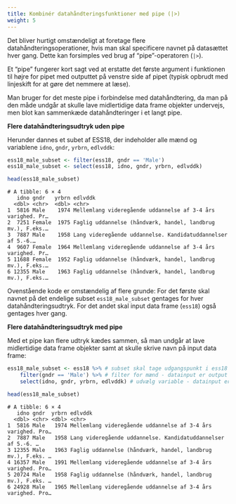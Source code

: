 ```yaml
---
title: Kombinér datahåndteringsfunktioner med pipe (|>)
weight: 5
---
```

Det bliver hurtigt omstændeligt at foretage flere
datahåndteringsoperationer, hvis man skal specificere navnet på
datasættet hver gang. Dette kan forsimples ved brug af “pipe”-operatoren
(`|>`).

Et “pipe” fungerer kort sagt ved at erstatte det første argument i
funktionen til højre for pipet med outputtet på venstre side af pipet
(typisk opbrudt med linjeskift for at gøre det nemmere at læse).

Man bruger for det meste pipe i forbindelse med datahåndtering, da man
på den måde undgår at skulle lave midlertidige data frame objekter
undervejs, men blot kan sammenkæde datahåndteringer i et langt pipe.

**Flere datahåndteringsudtryk uden pipe**

Herunder dannes et subet af ESS18, der indeholder alle mænd og
variablene `idno`, `gndr`, `yrbrn`, `edlvddk`:

``` r
ess18_male_subset <- filter(ess18, gndr == 'Male')
ess18_male_subset <- select(ess18, idno, gndr, yrbrn, edlvddk)

head(ess18_male_subset)
```

    # A tibble: 6 × 4
       idno gndr   yrbrn edlvddk                                                    
      <dbl> <chr>  <dbl> <chr>                                                      
    1  5816 Male    1974 Mellemlang videregående uddannelse af 3-4 års varighed. Pr…
    2  7251 Female  1975 Faglig uddannelse (håndværk, handel, landbrug mv.), F.eks.…
    3  7887 Male    1958 Lang videregående uddannelse. Kandidatuddannelser af 5.-6.…
    4  9607 Female  1964 Mellemlang videregående uddannelse af 3-4 års varighed. Pr…
    5 11688 Female  1952 Faglig uddannelse (håndværk, handel, landbrug mv.), F.eks.…
    6 12355 Male    1963 Faglig uddannelse (håndværk, handel, landbrug mv.), F.eks.…

Ovenstående kode er omstændelig af flere grunde: For det første skal
navnet på det endelige subset `ess18_male_subset` gentages for hver
datahåndteringsudtryk. For det andet skal input data frame (`ess18`)
også gentages hver gang.

**Flere datahåndteringsudtryk med pipe**

Med et pipe kan flere udtryk kædes sammen, så man undgår at lave
midlertidige data frame objekter samt at skulle skrive navn på input
data frame:

``` r
ess18_male_subset <- ess18 %>% # subset skal tage udgangspunkt i ess18
    filter(gndr == 'Male') %>% # filter for mænd - datainput er output af ovenstående (en kopi af ess18)
    select(idno, gndr, yrbrn, edlvddk) # udvælg variable - datainput er output af ovenstående (ess18 filtreret for mænd)

head(ess18_male_subset)
```

    # A tibble: 6 × 4
       idno gndr  yrbrn edlvddk                                                     
      <dbl> <chr> <dbl> <chr>                                                       
    1  5816 Male   1974 Mellemlang videregående uddannelse af 3-4 års varighed. Pro…
    2  7887 Male   1958 Lang videregående uddannelse. Kandidatuddannelser af 5.-6. …
    3 12355 Male   1963 Faglig uddannelse (håndværk, handel, landbrug mv.), F.eks. …
    4 16357 Male   1991 Mellemlang videregående uddannelse af 3-4 års varighed. Pro…
    5 20724 Male   1958 Faglig uddannelse (håndværk, handel, landbrug mv.), F.eks. …
    6 24928 Male   1965 Mellemlang videregående uddannelse af 3-4 års varighed. Pro…
